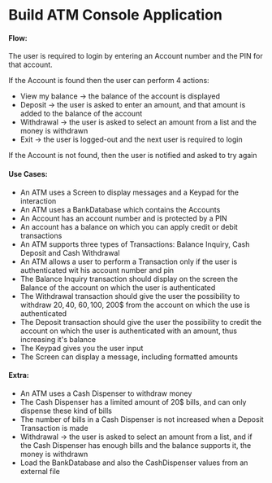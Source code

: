 # Build ATM Console Application

#### Flow:

The user is required to login by entering an Account number and the PIN for that account.

If the Account is found then the user can perform 4 actions:

- View my balance -> the balance of the account is displayed
- Deposit -> the user is asked to enter an amount, and that amount is added to the balance of the account
- Withdrawal -> the user is asked to select an amount from a list and the money is withdrawn
- Exit -> the user is logged-out and the next user is required to login

If the Account is not found, then the user is notified and asked to try again

#### Use Cases:

- An ATM uses a Screen to display messages and a Keypad for the interaction
- An ATM uses a BankDatabase which contains the Accounts
- An Account has an account number and is protected by a PIN
- An account has a balance on which you can apply credit or debit transactions
- An ATM supports three types of Transactions: Balance Inquiry, Cash Deposit and Cash Withdrawal
- An ATM allows a user to perform a Transaction only if the user is authenticated wit his account number and pin
- The Balance Inquiry transaction should display on the screen the Balance of the account on which the user is authenticated
- The Withdrawal transaction should give the user the possibility to withdraw 20$, 40$, 60$, 100$, 200$ from the account on which the use is authenticated
- The Deposit transaction should give the user the possibility to credit the account on which the user is authenticated with an amount, thus increasing it's balance
- The Keypad gives you the user input
- The Screen can display a message, including formatted amounts

#### Extra:

- An ATM uses a Cash Dispenser to withdraw money
- The Cash Dispenser has a limited amount of 20$ bills, and can only dispense these kind of bills
- The number of bills in a Cash Dispenser is not increased when a Deposit Transaction is made
- Withdrawal -> the user is asked to select an amount from a list, and if the Cash Dispenser has enough bills and the balance supports it, the money is withdrawn
- Load the BankDatabase and also the CashDispenser values from an external file